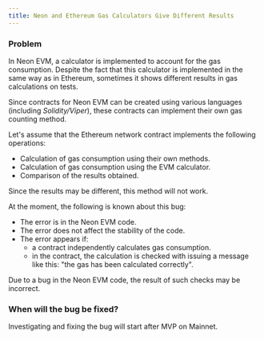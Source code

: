 ```yaml
---
title: Neon and Ethereum Gas Calculators Give Different Results
---
```


### Problem
In Neon EVM, a calculator is implemented to account for the gas consumption.
Despite the fact that this calculator is implemented in the same way as in Ethereum, sometimes it shows different results in gas calculations on tests.  

Since contracts for Neon EVM can be created using various languages (including *Solidity/Viper*), these contracts can implement their own gas counting method.  

Let's assume that the Ethereum network contract implements the following operations:
  * Calculation of gas consumption using their own methods.
  * Calculation of gas consumption using the EVM calculator.
  * Comparison of the results obtained.

Since the results may be different, this method will not work.

At the moment, the following is known about this bug:
  * The error is in the Neon EVM code.
  * The error does not affect the stability of the code.
  * The error appears if:
    * a contract independently calculates gas consumption.
    * in the contract, the calculation is checked with issuing a message like this: "the gas has been calculated correctly".

Due to a bug in the Neon EVM code, the result of such checks may be incorrect.

### When will the bug be fixed?
Investigating and fixing the bug will start after MVP on Mainnet.

